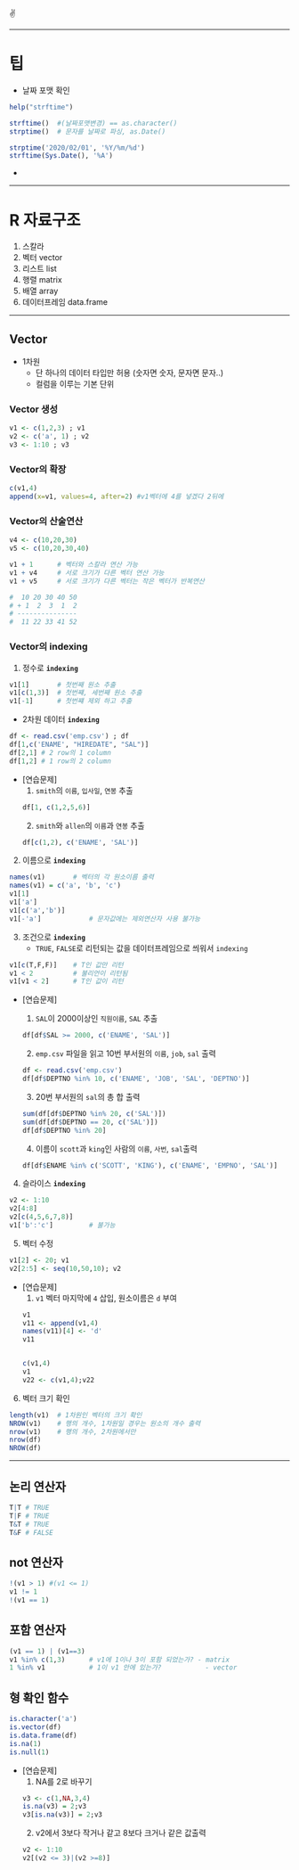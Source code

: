 :v:

---
# 팁
- 날짜 포맷 확인
```r
help("strftime")

strftime()  #(날짜포맷변경) == as.character()
strptime()  # 문자를 날짜로 파싱, as.Date()

strptime('2020/02/01', '%Y/%m/%d')
strftime(Sys.Date(), '%A')
```


- 
---
# R 자료구조

1. 스칼라
2. 벡터
    vector
3. 리스트
    list
3. 행렬 
    matrix
4. 배열
    array
5. 데이터프레임
    data.frame

---
## Vector
- 1차원
    - 단 하나의 데이터 타입만 허용
    (숫자면 숫자, 문자면 문자..)
    - 컬럼을 이루는 기본 단위


### Vector 생성
```r
v1 <- c(1,2,3) ; v1
v2 <- c('a', 1) ; v2
v3 <- 1:10 ; v3
```

### Vector의 확장
```r
c(v1,4)
append(x=v1, values=4, after=2) #v1벡터에 4를 넣겠다 2뒤에
```

### Vector의 산술연산
```r
v4 <- c(10,20,30)
v5 <- c(10,20,30,40)

v1 + 1      # 벡터와 스칼라 연산 가능
v1 + v4     # 서로 크기가 다른 벡터 연산 가능
v1 + v5     # 서로 크기가 다른 벡터는 작은 벡터가 반복연산

#  10 20 30 40 50
# + 1  2  3  1  2
# ---------------
#  11 22 33 41 52
```

### Vector의 indexing

1. 정수로 **``indexing``**
```r
v1[1]       # 첫번째 원소 추출
v1[c(1,3)]  # 첫번쨰, 세번째 원소 추출
v1[-1]      # 첫번쨰 제외 하고 추출
```
- 2차원 데이터 **`indexing`**
```r
df <- read.csv('emp.csv') ; df
df[1,c('ENAME', "HIREDATE", "SAL")]
df[2,1] # 2 row의 1 column
df[1,2] # 1 row의 2 column
```

- [연습문제]
    1. `smith`의 `이름`, `입사일`, `연봉` 추출
    ```r
    df[1, c(1,2,5,6)]
    ```
    2. `smith`와 `allen`의 `이름`과 `연봉` 추출
    ```r
    df[c(1,2), c('ENAME', 'SAL')]
    ```

2. 이름으로 **`indexing`**
```r
names(v1)       # 벡터의 각 원소이름 출력
names(v1) = c('a', 'b', 'c')
v1[1]
v1['a']
v1[c('a','b')]
v1[-'a']            # 문자값에는 제외연산자 사용 불가능
```

3. 조건으로 **`indexing`**
    - `TRUE`, `FALSE`로 리턴되는 값을 데이터프레임으로 씌워서 `indexing`

```r
v1[c(T,F,F)]    # T인 값만 리턴
v1 < 2          # 불리언이 리턴됨
v1[v1 < 2]      # T인 값이 리턴
```

- [연습문제]
    1. `SAL`이 2000이상인 `직원이름`, `SAL` 추출
    ```r
    df[df$SAL >= 2000, c('ENAME', 'SAL')]
    ```
    2. `emp.csv` 파일을 읽고 10번 부서원의 `이름`, `job`, `sal` 출력
    ```r
    df <- read.csv('emp.csv')
    df[df$DEPTNO %in% 10, c('ENAME', 'JOB', 'SAL', 'DEPTNO')]
    ```

    3. 20번 부서원의 `sal`의 총 합 출력
    ```r
    sum(df[df$DEPTNO %in% 20, c('SAL')])
    sum(df[df$DEPTNO == 20, c('SAL')])
    df[df$DEPTNO %in% 20]
    ```
    4. 이름이 `scott`과 `king`인 사람의 `이름`, `사번`, `sal`출력
    ```r
    df[df$ENAME %in% c('SCOTT', 'KING'), c('ENAME', 'EMPNO', 'SAL')]
    ```
4. 슬라이스 **`indexing`**
```r
v2 <- 1:10
v2[4:8]
v2[c(4,5,6,7,8)]
v1['b':'c']         # 불가능
```

5. 벡터 수정
```r
v1[2] <- 20; v1
v2[2:5] <- seq(10,50,10); v2
```

- [연습문제]
    1. `v1` 벡터 마지막에 `4` 삽입, 원소이름은 `d` 부여
    ```r
    v1
    v11 <- append(v1,4)
    names(v11)[4] <- 'd'
    v11 


    c(v1,4)
    v1
    v22 <- c(v1,4);v22
    ```

6. 벡터 크기 확인
```r
length(v1)  # 1차원인 벡터의 크기 확인
NROW(v1)    # 행의 개수, 1차원일 경우는 원소의 개수 출력
nrow(v1)    # 행의 개수, 2차원에서만 
nrow(df)
NROW(df)
```
---

## 논리 연산자
```r
T|T # TRUE
T|F # TRUE
T&T # TRUE
T&F # FALSE
```

## not 연산자
```r
!(v1 > 1) #(v1 <= 1)
v1 != 1
!(v1 == 1)
```
## 포함 연산자
```r
(v1 == 1) | (v1==3)
v1 %in% c(1,3)      # v1에 1이나 3이 포함 되었는가? - matrix
1 %in% v1           # 1이 v1 안에 있는가?           - vector
```

## 형 확인 함수
```r
is.character('a')
is.vector(df)
is.data.frame(df)
is.na(1)
is.null(1)
```

- [연습문제]
    1. NA를 2로 바꾸기
    ```r
    v3 <- c(1,NA,3,4)
    is.na(v3) = 2;v3
    v3[is.na(v3)] = 2;v3
    ```
    2. v2에서 3보다 작거나 같고 8보다 크거나 같은 값출력
    ```r
    v2 <- 1:10
    v2[(v2 <= 3)|(v2 >=8)]
    ```
